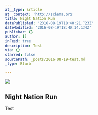 ```yaml
---
at__type: Article
at__context: 'http://schema.org'
title: Night Nation Run
datePublished: '2016-08-19T18:40:21.723Z'
dateModified: '2016-08-19T18:40:14.134Z'
publisher: {}
author: []
inFeed: true
description: Test
via: {}
starred: false
sourcePath: _posts/2016-08-19-test.md
_type: Blurb

---
```

<article style=""><img src="https://the-grid-user-content.s3-us-west-2.amazonaws.com/985a8385-3abc-4644-accd-9b6533ab435b.jpg" /><h1>Night Nation Run</h1></article>

Test